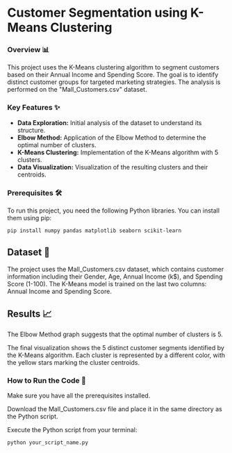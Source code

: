 # Customer Segmentation using K-Means Clustering

### Overview 📊

This project uses the K-Means clustering algorithm to segment customers based on their Annual Income and Spending Score. The goal is to identify distinct customer groups for targeted marketing strategies. The analysis is performed on the "Mall_Customers.csv" dataset.

### Key Features ✨

* **Data Exploration:** Initial analysis of the dataset to understand its structure.
* **Elbow Method:** Application of the Elbow Method to determine the optimal number of clusters.
* **K-Means Clustering:** Implementation of the K-Means algorithm with 5 clusters.
* **Data Visualization:** Visualization of the resulting clusters and their centroids.

### Prerequisites 🛠️

To run this project, you need the following Python libraries. You can install them using pip:

```bash
pip install numpy pandas matplotlib seaborn scikit-learn
```
## Dataset 📂
The project uses the Mall_Customers.csv dataset, which contains customer information including their Gender, Age, Annual Income (k$), and Spending Score (1-100). The K-Means model is trained on the last two columns: Annual Income and Spending Score.

## Results 📈
The Elbow Method graph suggests that the optimal number of clusters is 5.

The final visualization shows the 5 distinct customer segments identified by the K-Means algorithm. Each cluster is represented by a different color, with the yellow stars marking the cluster centroids.

### How to Run the Code 🚀
Make sure you have all the prerequisites installed.

Download the Mall_Customers.csv file and place it in the same directory as the Python script.

Execute the Python script from your terminal:
``` bash
python your_script_name.py
```
